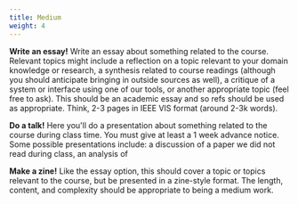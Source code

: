 ```yaml
---
title: Medium
weight: 4
---
```


**Write an essay!** Write an essay about something related to the course. Relevant topics might include a reflection on a topic relevant to your domain knowledge or research, a synthesis related to course readings (although you should anticipate bringing in outside sources as well), a critique of a system or interface using one of our tools, or another appropriate topic (feel free to ask). This should be an academic essay and so refs should be used as appropriate. Think, 2-3 pages in IEEE VIS format (around 2-3k words).

**Do a talk!** Here you'll do a presentation about something related to the course during class time. You must give at least a 1 week advance notice. Some possible presentations include: a discussion of a paper we did not read during class, an analysis of

**Make a zine!** Like the essay option, this should cover a topic or topics relevant to the course, but be presented in a zine-style format. The length, content, and complexity should be appropriate to being a medium work.
